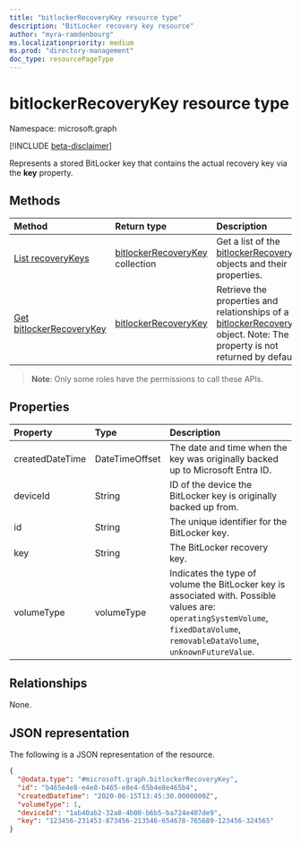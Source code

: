 ```yaml
---
title: "bitlockerRecoveryKey resource type"
description: "BitLocker recovery key resource"
author: "myra-ramdenbourg"
ms.localizationpriority: medium
ms.prod: "directory-management"
doc_type: resourcePageType
---
```


# bitlockerRecoveryKey resource type

Namespace: microsoft.graph

[!INCLUDE [beta-disclaimer](../../includes/beta-disclaimer.md)]

Represents a stored BitLocker key that contains the actual recovery key via the **key** property.

## Methods
|Method|Return type|Description|
|:---|:---|:---|
|[List recoveryKeys](../api/bitlocker-list-recoverykeys.md)|[bitlockerRecoveryKey](../resources/bitlockerrecoverykey.md) collection|Get a list of the [bitlockerRecoveryKey](../resources/bitlockerrecoverykey.md) objects and their properties.|
|[Get bitlockerRecoveryKey](../api/bitlockerrecoverykey-get.md)|[bitlockerRecoveryKey](../resources/bitlockerrecoverykey.md)|Retrieve the properties and relationships of a [bitlockerRecoveryKey](../resources/bitlockerrecoverykey.md) object. Note: The **key** property is not returned by default.|

> **Note**: Only some roles have the permissions to call these APIs.

## Properties
|Property|Type|Description|
|:---|:---|:---|
|createdDateTime|DateTimeOffset|The date and time when the key was originally backed up to Microsoft Entra ID.|
|deviceId|String|ID of the device the BitLocker key is originally backed up from.|
|id|String|The unique identifier for the BitLocker key.|
|key|String|The BitLocker recovery key.|
|volumeType|volumeType|Indicates the type of volume the BitLocker key is associated with. Possible values are: `operatingSystemVolume`, `fixedDataVolume`, `removableDataVolume`, `unknownFutureValue`.|

## Relationships
None.

## JSON representation
The following is a JSON representation of the resource.
<!-- {
  "blockType": "resource",
  "keyProperty": "id",
  "@odata.type": "microsoft.graph.bitlockerRecoveryKey",
  "baseType": "microsoft.graph.entity",
  "openType": false
}
-->
``` json
{
  "@odata.type": "#microsoft.graph.bitlockerRecoveryKey",
  "id": "b465e4e8-e4e8-b465-e8e4-65b4e8e465b4",
  "createdDateTime": "2020-06-15T13:45:30.0000000Z",
  "volumeType": 1,
  "deviceId": "1ab40ab2-32a8-4b00-b6b5-ba724e407de9",
  "key": "123456-231453-873456-213546-654678-765689-123456-324565"
}
```
